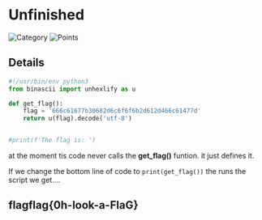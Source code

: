 # Unfinished

![Category](http://img.shields.io/badge/Category-Programming-orange?style=for-the-badge) ![Points](http://img.shields.io/badge/Points-10-brightgreen?style=for-the-badge)

## Details

```python
#!/usr/bin/env python3
from binascii import unhexlify as u

def get_flag():
    flag = '666c61677b30682d6c6f6f6b2d612d466c61477d'
    return u(flag).decode('utf-8')


#print(f'The flag is: ')
```

at the moment tis code never calls the **get_flag()** funtion. it just defines it.

If we change the bottom line of code to `print(get_flag())`
the runs the script we get....

## flagflag{0h-look-a-FlaG}
